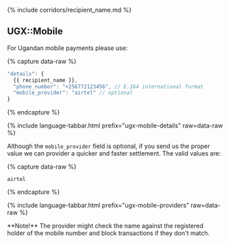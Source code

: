 {% include corridors/recipient_name.md %}

## UGX::Mobile

For Ugandan mobile payments please use:

{% capture data-raw %}
```javascript
"details": {
  {{ recipient_name }},
  "phone_number": "+256772123456", // E.164 international format
  "mobile_provider": "airtel" // optional
}
```
{% endcapture %}

{% include language-tabbar.html prefix="ugx-mobile-details" raw=data-raw %}

Although the `mobile_provider` field is optional, if you send us the proper value we can provider a quicker and faster settlement. The valid values are:

{% capture data-raw %}
```
airtel
```
{% endcapture %}

{% include language-tabbar.html prefix="ugx-mobile-providers" raw=data-raw %}

<div class="alert alert-info" markdown="1">
**Note!** The provider might check the name against the registered holder of the mobile number and block transactions if they don't match.
</div>
